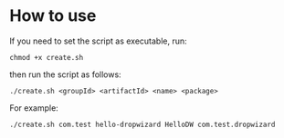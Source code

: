 # How to use

If you need to set the script as executable, run:

```
chmod +x create.sh
```
then run the script as follows:

```
./create.sh <groupId> <artifactId> <name> <package>
```

For example:

```
./create.sh com.test hello-dropwizard HelloDW com.test.dropwizard
```